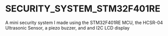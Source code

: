 # SECURITY_SYSTEM_STM32F401RE
A mini security system I made using the STM32F401RE MCU, the HCSR-04 Ultrasonic Sensor, a piezo buzzer, and and I2C LCD display
